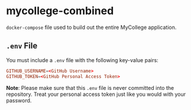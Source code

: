 # mycollege-combined

`docker-compose` file used to build out the entire MyCollege application.

## `.env` File

You must include a `.env` file with the following key-value pairs:

```conf
GITHUB_USERNAME=<GitHub Username>
GITHUB_TOKEN=<GitHub Personal Access Token>
```

**Note**: Please make sure that this `.env` file is never committed into the repository. Treat your personal access token just like you would with your password.

